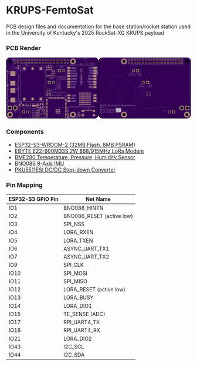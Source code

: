 # KRUPS-FemtoSat
PCB design files and documentation for the base station/rocket station used in the University of Kentucky's 2025 RockSat-XG KRUPS payload

### PCB Render
<img src="Documentation/pcbtop.png" width="50%"><img src="Documentation/pcbbottom.png" width="50%">

### Components
- [ESP32-S3-WROOM-2 (32MB Flash, 8MB PSRAM)](https://www.espressif.com/sites/default/files/documentation/esp32-s3-wroom-2_datasheet_en.pdf)
- [EBYTE E22-900M33S 2W 868/915MHz LoRa Modem](https://www.cdebyte.com/pdf-down.aspx?id=2954)
- [BME280 Temperature, Pressure, Humidity Sensor](https://www.bosch-sensortec.com/media/boschsensortec/downloads/datasheets/bst-bme280-ds002.pdf)
- [BNO086 9-Axis IMU](https://www.mouser.com/datasheet/2/1480/BNO080_085_Datasheet-3196201.pdf)
- [PKU5511ESI DC/DC Step-down Converter](https://flexpowermodules.com/resources/fpm-techspec-pku5500e)

### Pin Mapping
| ESP32-S3 GPIO Pin | Net Name |
| --- | --- |
| IO1 | BNO086_HINTN |
| IO2 | BNO086_RESET (active low) |
| IO3 | SPI_NSS |
| IO4 | LORA_RXEN |
| IO5 | LORA_TXEN |
| IO6 | ASYNC_UART_TX1 |
| IO7 | ASYNC_UART_TX2 |
| IO9 | SPI_CLK |
| IO10 | SPI_MOSI |
| IO11 | SPI_MISO |
| IO12 | LORA_RESET (active low)|
| IO13 | LORA_BUSY |
| IO14 | LORA_DIO1 |
| IO15 | TE_SENSE (ADC) |
| IO17 | RPI_UART4_TX |
| IO18 | RPI_UART4_RX |
| IO21 | LORA_DIO2 |
| IO43 | I2C_SCL |
| IO44 | I2C_SDA |


